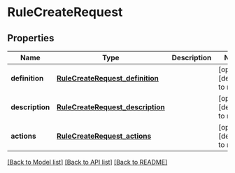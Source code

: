 # RuleCreateRequest
## Properties

Name | Type | Description | Notes
------------ | ------------- | ------------- | -------------
**definition** | [**RuleCreateRequest_definition**](RuleCreateRequest_definition.md) |  | [optional] [default to null]
**description** | [**RuleCreateRequest_description**](RuleCreateRequest_description.md) |  | [optional] [default to null]
**actions** | [**RuleCreateRequest_actions**](RuleCreateRequest_actions.md) |  | [optional] [default to null]

[[Back to Model list]](../README.md#documentation-for-models) [[Back to API list]](../README.md#documentation-for-api-endpoints) [[Back to README]](../README.md)

